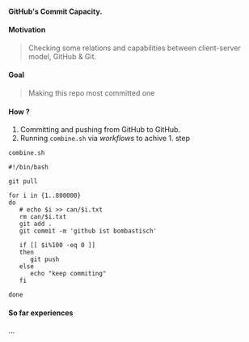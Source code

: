 
#### GitHub's Commit Capacity.


#### Motivation 
> Checking some relations and capabilities between client-server model, GitHub & Git.

#### Goal
> Making this repo most committed one

#### How ?
1. Committing and pushing from GitHub to GitHub. 
2. Running `combine.sh` via <i>workflows</i> to achive 1. step

<code>combine.sh</code>
```shell
#!/bin/bash

git pull

for i in {1..800000}
do
   # echo $i >> can/$i.txt
   rm can/$i.txt
   git add . 
   git commit -m 'github ist bombastisch'

   if [[ $i%100 -eq 0 ]]
   then 
      git push
   else
      echo "keep commiting"   
   fi
  
done
```

#### So far experiences
... 

